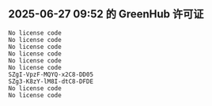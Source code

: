 ## 2025-06-27 09:52 的 GreenHub 许可证
```
No license code
No license code
No license code
No license code
No license code
No license code
SZgI-VpzF-MQYQ-x2C8-DD05
SZg3-K8zY-lM8I-dtC8-DFDE
No license code
No license code
```
